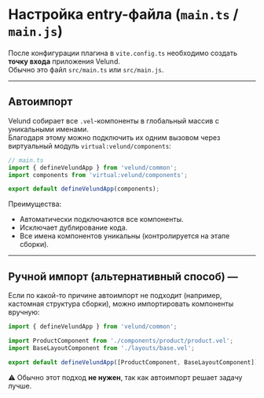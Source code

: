 # Настройка entry-файла (`main.ts` / `main.js`)

После конфигурации плагина в `vite.config.ts` необходимо создать **точку входа** приложения Velund.  
Обычно это файл `src/main.ts` или `src/main.js`.

---

## Автоимпорт

Velund собирает все `.vel`-компоненты в глобальный массив с уникальными именами.  
Благодаря этому можно подключить их одним вызовом через виртуальный модуль `virtual:velund/components`:

```ts
// main.ts
import { defineVelundApp } from 'velund/common';
import components from 'virtual:velund/components';

export default defineVelundApp(components);
```

Преимущества:

- Автоматически подключаются все компоненты.
- Исключает дублирование кода.
- Все имена компонентов уникальны (контролируется на этапе сборки).

---

## Ручной импорт (альтернативный способ) —

Если по какой-то причине автоимпорт не подходит (например, кастомная структура сборки), можно импортировать компоненты вручную:

```ts
import { defineVelundApp } from 'velund/common';

import ProductComponent from './components/product/product.vel';
import BaseLayoutComponent from './layouts/base.vel';

export default defineVelundApp([ProductComponent, BaseLayoutComponent]);
```

⚠️ Обычно этот подход **не нужен**, так как автоимпорт решает задачу лучше.
